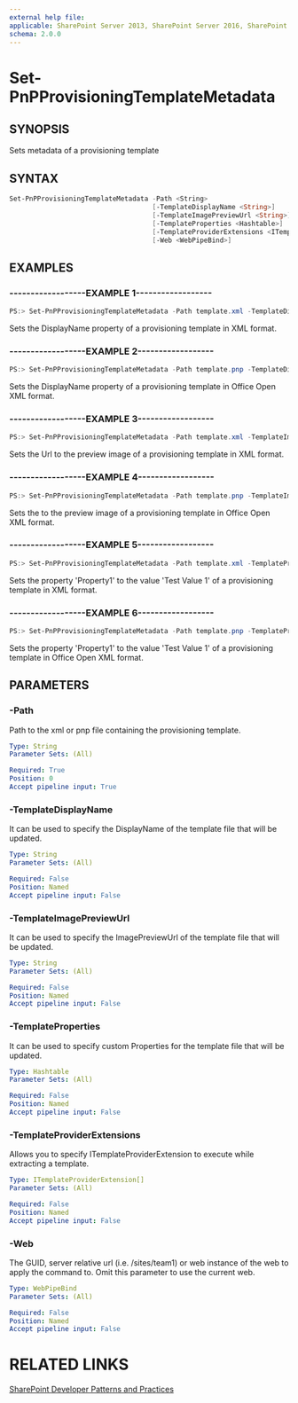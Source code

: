 ```yaml
---
external help file:
applicable: SharePoint Server 2013, SharePoint Server 2016, SharePoint Online
schema: 2.0.0
---
```

# Set-PnPProvisioningTemplateMetadata

## SYNOPSIS
Sets metadata of a provisioning template

## SYNTAX 

```powershell
Set-PnPProvisioningTemplateMetadata -Path <String>
                                    [-TemplateDisplayName <String>]
                                    [-TemplateImagePreviewUrl <String>]
                                    [-TemplateProperties <Hashtable>]
                                    [-TemplateProviderExtensions <ITemplateProviderExtension[]>]
                                    [-Web <WebPipeBind>]
```

## EXAMPLES

### ------------------EXAMPLE 1------------------
```powershell
PS:> Set-PnPProvisioningTemplateMetadata -Path template.xml -TemplateDisplayName "DisplayNameValue"
```

Sets the DisplayName property of a provisioning template in XML format.

### ------------------EXAMPLE 2------------------
```powershell
PS:> Set-PnPProvisioningTemplateMetadata -Path template.pnp -TemplateDisplayName "DisplayNameValue"
```

Sets the DisplayName property of a provisioning template in Office Open XML format.

### ------------------EXAMPLE 3------------------
```powershell
PS:> Set-PnPProvisioningTemplateMetadata -Path template.xml -TemplateImagePreviewUrl "Full URL of the Image Preview"
```

Sets the Url to the preview image of a provisioning template in XML format.

### ------------------EXAMPLE 4------------------
```powershell
PS:> Set-PnPProvisioningTemplateMetadata -Path template.pnp -TemplateImagePreviewUrl "Full URL of the Image Preview"
```

Sets the to the preview image of a provisioning template in Office Open XML format.

### ------------------EXAMPLE 5------------------
```powershell
PS:> Set-PnPProvisioningTemplateMetadata -Path template.xml -TemplateProperties @{"Property1" = "Test Value 1"; "Property2"="Test Value 2"}
```

Sets the property 'Property1' to the value 'Test Value 1' of a provisioning template in XML format.

### ------------------EXAMPLE 6------------------
```powershell
PS:> Set-PnPProvisioningTemplateMetadata -Path template.pnp -TemplateProperties @{"Property1" = "Test Value 1"; "Property2"="Test Value 2"}
```

Sets the property 'Property1' to the value 'Test Value 1' of a provisioning template in Office Open XML format.

## PARAMETERS

### -Path
Path to the xml or pnp file containing the provisioning template.

```yaml
Type: String
Parameter Sets: (All)

Required: True
Position: 0
Accept pipeline input: True
```

### -TemplateDisplayName
It can be used to specify the DisplayName of the template file that will be updated.

```yaml
Type: String
Parameter Sets: (All)

Required: False
Position: Named
Accept pipeline input: False
```

### -TemplateImagePreviewUrl
It can be used to specify the ImagePreviewUrl of the template file that will be updated.

```yaml
Type: String
Parameter Sets: (All)

Required: False
Position: Named
Accept pipeline input: False
```

### -TemplateProperties
It can be used to specify custom Properties for the template file that will be updated.

```yaml
Type: Hashtable
Parameter Sets: (All)

Required: False
Position: Named
Accept pipeline input: False
```

### -TemplateProviderExtensions
Allows you to specify ITemplateProviderExtension to execute while extracting a template.

```yaml
Type: ITemplateProviderExtension[]
Parameter Sets: (All)

Required: False
Position: Named
Accept pipeline input: False
```

### -Web
The GUID, server relative url (i.e. /sites/team1) or web instance of the web to apply the command to. Omit this parameter to use the current web.

```yaml
Type: WebPipeBind
Parameter Sets: (All)

Required: False
Position: Named
Accept pipeline input: False
```

# RELATED LINKS

[SharePoint Developer Patterns and Practices](http://aka.ms/sppnp)